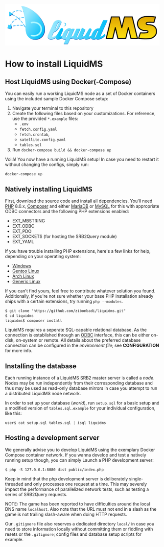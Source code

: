 ![LiquidMS logo](../liquidMS.svg)

How to install LiquidMS
=======================

Host LiquidMS using Docker(-Compose)
------------------------------------

You can easily run a working LiquidMS node as a set of Docker
containers using the included sample Docker Compose setup:

1. Navigate your terminal to this repository
2. Create the following files based on your customizations.
   For reference, use the provided `*.example` files:
   - `.env`
   - `fetch.config.yaml`
   - `fetch.crontab`,
   - `satellite.config.yaml`
   - `tables.sql` 
3. Run `docker-compose build && docker-compose up`

Voilà! You now have a running LiquidMS setup!
In case you need to restart it without changing the configs, simply run:

	docker-compose up


Natively installing LiquidMS
----------------------------

First, download the source code and install all dependencies. You'll need
[PHP] 8.0.x, [Composer] and either [MariaDB] or [MySQL] for this with
appropriate ODBC connectors and the following PHP extensions enabled:

- EXT_MBSTRING
- EXT_ODBC
- EXT_PDO
- EXT_SOCKETS (for hosting the SRB2Query module)
- EXT_YAML

If you have trouble installing PHP extensions, here's a few links for help,
depending on your operating system:

- [Windows](https://www.php.net/manual/en/install.pecl.windows.php)
- [Gentoo Linux](https://wiki.gentoo.org/wiki/PHP)
- [Arch Linux](https://wiki.archlinux.org/title/PHP)
- [Generic Linux](https://serverfault.com/questions/436634/installing-php-extensions-on-linux)

If you can't find yours, feel free to contribute whatever solution you
found. Additionally, if you're not sure whether your base PHP installation
already ships with a certain extensions, try running `php --modules`.

[Composer]: <https://getcomposer.org/doc/00-intro.md>
[MariaDB]: <https://mariadb.com/>
[MySQL]: <https://mysql.com/>
[PHP]: <https://www.php.net/>

```
$ git clone "https://github.com/zibonbadi/liquidms.git"
$ cd liquidms
liquidms$ composer install
```

LiquidMS requires a seperate SQL-capable relational database. As the
connection is established through an [ODBC] interface, this can be either
on-disk, on-system or remote.  All details about the preferred database
connection can be configured in the *environment file*; see
__CONFIGURATION__ for more info.

[ODBC]: <https://en.wikipedia.org/w/index.php?title=Open_Database_Connectivity&oldid=1044732966> "ODBC - Wikipedia"


Installing the database
-----------------------

Each running instance of a LiquidMS SRB2 master server is called a *node*.
Nodes may be run independently from their corresponding database and thus
may be used as read-only database mirrors in case you attempt to run a
distributed LiquidMS node network.

In order to set up your database (*world*), run `setup.sql` for a basic
setup and a modified version of `tables.sql.example` for your individual
configuration, like this:

```
user$ cat setup.sql tables.sql | isql liquidms
```

Hosting a development server
----------------------------

We generally advise you to develop LiquidMS using the exemplary Docker
Compose container network. If you wanna develop and test a natively
running setup though, you can simply Launch a PHP development server:

	$ php -S 127.0.0.1:8080 dist public/index.php
 
Keep in mind that the php development server is deliberately
single-threaded and only processes one request at a time. This may severely
impact the performance of parallelized network tests, such as testing a
series of SRB2Query requests.

NOTE: The game has been reported to have difficulties around the local DNS
      name `localhost`. Also note that the URL must not end in a slash as
	  the game is not trailing slash-aware when doing HTTP requests.

Our `.gitignore` file also reserves a dedicated directory `local/` in case
you need to store information locally without committing them or fiddling
with resets or the `.gitignore`; config files and database setup scripts
for example.

